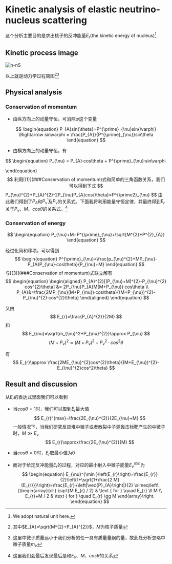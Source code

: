 # Kinetic analysis of elastic neutrino-nucleus scattering

这个分析主要目的是求出核子的反冲能量$E_{r}$(the kinetic energy of nucleus)[^1]

## Kinetic process image

![n-nS](C:\Users\11717\Desktop\n-nS.png)

以上就是动力学过程简图[^2][^3]

## Physical analysis

### Conservation of momentum

- 由纵方向上的动量守恒，可消除$\varphi$这个变量

$$
\begin{equation}
P_{A}sin{\theta}=P^{\prime}_{\nu}sin{\varphi} \Rightarrow sin\varphi = \frac{P_{A}}{P^{\prime}_{\nu}}sin\theta 
\end{equation}
$$

- 由横方向上的动量守恒，有

$$
\begin{equation}
P_{\nu} = P_{A}·cos\theta + P^{\prime}_{\nu}·sin\varphi 

\end{equation}
$$
利用[(1)](###Conservation of momentum)式和简单的三角函数关系，我们可以得到下式
$$
P_{\nu}^{2}+P_{A}^{2}-2P_{\nu}P_{A}cos{\theta}=P^{\prime2}_{\nu}
$$
由此我们得到了$P_{A}$和$P^{\prime}_{\nu}$及$P_{\nu}$的关系式。下面我将利用能量守恒定律，并最终得到$E_{r}$关于$P_{\nu}、M、cos\theta$的关系式。[^4]

### Conservation of energy

$$
\begin{equation}
P_{\nu}+M=P^{\prime}_{\nu}+\sqrt{M^{2}+P^{2}_{A}} 
\end{equation}
$$

经过化简和移项，可以得到
$$
\begin{equation}
P^{\prime}_{\nu}=\frac{p_{\nu}^{2}+MP_{\nu}-P_{A}P_{\nu}·cos\theta}{P_{\nu}+M} 
\end{equation}
$$
与[(3)](###Conservation of momentum)式联立解有
$$
\begin{equation}
\begin{aligned}
P_{A}^{2}[(P_{\nu}+M)^{2}-P_{\nu}^{2}·cos^{2}\theta] &= 2P_{\nu}P_{A}M(M+P_{\nu})·cos\theta \\
P_{A}&=\frac{2MP_{\nu}(M+P_{\nu})·cos\theta}{(M+P_{\nu})^{2}-P_{\nu}^{2}·cos^{2}\theta} 
\end{aligned}
\end{equation}
$$

又由
$$
E_{r}=\frac{P_{A}^{2}}{2M}
$$
和
$$
E_{\nu}=\sqrt{m_{\nu}^2+P_{\nu}^{2}}\approx P_{\nu}
$$
$$
(M+P_{\nu})^{2}\approx(M+P_{\nu})^{2}-P_{\nu}^{2}·cos^{2}\theta
$$



有
$$
E_{r}\approx \frac{2ME_{\nu}^{2}cos^{2}\theta}{(M+E_{\nu})^{2}-E_{\nu}^{2}cos^2\theta}
$$


## Result and discussion

从$E_{r}$的表达式里面我们可以看到

- 当$cos\theta = 1$时，我们可以取到$E_{r}$最大值
  $$
  E_{r}^{max}=\frac{2E_{\nu}^{2}}{2E_{\nu}+M}
  $$
  一般情况下，当我们研究反应堆中微子或者散裂中子源轰击标靶产生的中微子时，$M\gg E_{\nu}$
  $$
  E_{r}\approx\frac{2E_{\nu}^{2}}{M}
  $$

- 当$cos\theta = 0$时，$E_{r}$取最小值为0

- 而对于给定反冲能量$E_{r}$的过程，对应的最小射入中微子能量$E_{\nu}^{min}$为
  $$
  \begin{equation}
  E_{\nu}^{\min }\left(E_{r}\right)=\frac{E_{r}}{2}\left(1+\sqrt{1+\frac{2 M}{E_{r}}}\right)=\frac{E_{r}+\left|\vec{P}_{A}\right|}{2} \simeq\left\{\begin{array}{cll}
  \sqrt{M E_{r} / 2} & \text { for } \quad E_{r} \ll M \\
  E_{r}+M / 2 & \text { for } \quad E_{r} \gg M
  \end{array}\right.
  \end{equation}
  $$


[^1]:We adopt natural unit here.
[^2]:其中$E_{A}=\sqrt{M^{2}+P_{A}^{2}}$​，$M$​为核子质量
[^3]:这里中微子质量远小于我们分析的任一具有质量量纲的量，故此处分析忽略中微子质量$m_{\nu}$​​
[^4]:这里我们会最后发现最后是和$E_{\nu}、M、cos\theta$的关系

